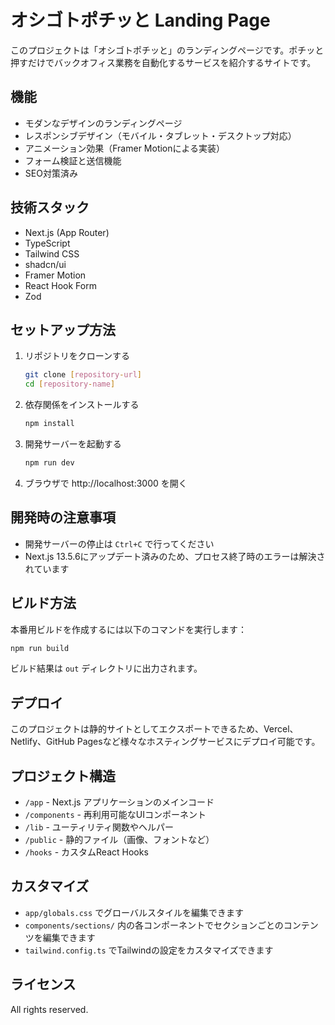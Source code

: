 # オシゴトポチッと Landing Page

このプロジェクトは「オシゴトポチッと」のランディングページです。ポチッと押すだけでバックオフィス業務を自動化するサービスを紹介するサイトです。

## 機能

- モダンなデザインのランディングページ
- レスポンシブデザイン（モバイル・タブレット・デスクトップ対応）
- アニメーション効果（Framer Motionによる実装）
- フォーム検証と送信機能
- SEO対策済み

## 技術スタック

- Next.js (App Router)
- TypeScript
- Tailwind CSS
- shadcn/ui
- Framer Motion
- React Hook Form
- Zod

## セットアップ方法

1. リポジトリをクローンする
   ```bash
   git clone [repository-url]
   cd [repository-name]
   ```

2. 依存関係をインストールする
   ```bash
   npm install
   ```

3. 開発サーバーを起動する
   ```bash
   npm run dev
   ```

4. ブラウザで http://localhost:3000 を開く

## 開発時の注意事項

- 開発サーバーの停止は `Ctrl+C` で行ってください
- Next.js 13.5.6にアップデート済みのため、プロセス終了時のエラーは解決されています

## ビルド方法

本番用ビルドを作成するには以下のコマンドを実行します：

```bash
npm run build
```

ビルド結果は `out` ディレクトリに出力されます。

## デプロイ

このプロジェクトは静的サイトとしてエクスポートできるため、Vercel、Netlify、GitHub Pagesなど様々なホスティングサービスにデプロイ可能です。

## プロジェクト構造

- `/app` - Next.js アプリケーションのメインコード
- `/components` - 再利用可能なUIコンポーネント
- `/lib` - ユーティリティ関数やヘルパー
- `/public` - 静的ファイル（画像、フォントなど）
- `/hooks` - カスタムReact Hooks

## カスタマイズ

- `app/globals.css` でグローバルスタイルを編集できます
- `components/sections/` 内の各コンポーネントでセクションごとのコンテンツを編集できます
- `tailwind.config.ts` でTailwindの設定をカスタマイズできます

## ライセンス

All rights reserved.